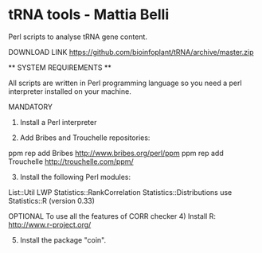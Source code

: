 tRNA tools - Mattia Belli
====

Perl scripts to analyse tRNA gene content.

DOWNLOAD LINK
https://github.com/bioinfoplant/tRNA/archive/master.zip


** SYSTEM REQUIREMENTS **

All scripts are written in Perl programming language so you need a perl interpreter installed on your machine.

MANDATORY
1) Install a Perl interpreter

2) Add Bribes and Trouchelle repositories:

ppm rep add Bribes http://www.bribes.org/perl/ppm
ppm rep add Trouchelle http://trouchelle.com/ppm/

3) Install the following Perl modules:

List::Util
LWP
Statistics::RankCorrelation
Statistics::Distributions
use Statistics::R (version 0.33)

OPTIONAL 
To use all the features of CORR checker
4) Install R:
http://www.r-project.org/

5) Install the package "coin".




